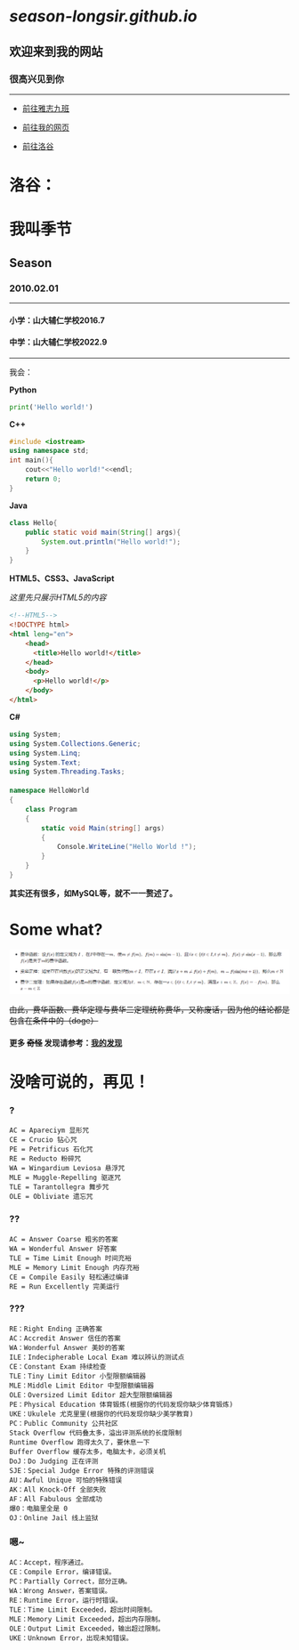 # ***season-longsir.github.io***  

## 欢迎来到我的网站   

### 很高兴见到你   

***         

- [前往雅志九班](https://season-longsir.github.io/yazhi.html)   

- [前往我的网页](https://season-longsir.github.io/myself/home.html)

- [前往洛谷](https://www.luogu.com.cn/user/1107983#main)


# 洛谷：

# 我叫季节
## Season
### 2010.02.01


------------

#### 小学：山大辅仁学校2016.7
#### 中学：山大辅仁学校2022.9


------------
我会：

**Python**
```python
print('Hello world!')
```
**C++**
```cpp
#include <iostream>
using namespace std;
int main(){
	cout<<"Hello world!"<<endl;
	return 0;
}
```
**Java**
```java
class Hello{
	public static void main(String[] args){
		System.out.println("Hello world!");
	}
}
```
**HTML5、CSS3、JavaScript**

 _这里先只展示HTML5的内容_ 
```html
<!--HTML5-->
<!DOCTYPE html>
<html leng="en">
	<head>
      <title>Hello world!</title>
  	</head>
  	<body>
      <p>Hello world!</p>
  	</body>
</html>
```
**C#**
```c#
using System;
using System.Collections.Generic;
using System.Linq;
using System.Text;
using System.Threading.Tasks;

namespace HelloWorld
{
    class Program
    {
        static void Main(string[] args)
        {
			Console.WriteLine("Hello World !");
        }
    }
}

```
**其实还有很多，如MySQL等，就不一一赘述了。**

# Some what?

![费华](wasteSaying.png)

~~由此，费华函数、费华定理与费华二定理统称费华，又称废话，因为他的结论都是包含在条件中的（doge）~~

#### 更多 ~~奇怪~~ 发现请参考：[我的发现](/myself/findings/home.html)

# 没啥可说的，再见！

### ?

```
AC = Apareciym 显形咒
CE = Crucio 钻心咒
PE = Petrificus 石化咒
RE = Reducto 粉碎咒
WA = Wingardium Leviosa 悬浮咒
MLE = Muggle-Repelling 驱逐咒
TLE = Tarantollegra 舞步咒
OLE = Obliviate 遗忘咒
```

### ??

```
AC = Answer Coarse 粗劣的答案
WA = Wonderful Answer 好答案
TLE = Time Limit Enough 时间充裕
MLE = Memory Limit Enough 内存充裕
CE = Compile Easily 轻松通过编译
RE = Run Excellently 完美运行
```

### ???

```
RE：Right Ending 正确答案
AC：Accredit Answer 信任的答案
WA：Wonderful Answer 美妙的答案
ILE：Indecipherable Local Exam 难以辨认的测试点
CE：Constant Exam 持续检查
TLE：Tiny Limit Editor 小型限额编辑器
MLE：Middle Limit Editor 中型限额编辑器
OLE：Oversized Limit Editor 超大型限额编辑器
PE：Physical Education 体育锻炼(根据你的代码发现你缺少体育锻炼)
UKE：Ukulele 尤克里里(根据你的代码发现你缺少美学教育)
PC：Public Community 公共社区
Stack Overflow 代码叠太多，溢出评测系统的长度限制
Runtime Overflow 跑得太久了，要休息一下
Buffer Overflow 缓存太多，电脑太卡，必须关机
DoJ：Do Judging 正在评测
SJE：Special Judge Error 特殊的评测错误
AU：Awful Unique 可怕的特殊错误
AK：All Knock-Off 全部失败
AF：All Fabulous 全部成功
爆0：电脑里全是 0
OJ：Online Jail 线上监狱
```

### 嗯~

```
AC：Accept，程序通过。
CE：Compile Error，编译错误。
PC：Partially Correct，部分正确。
WA：Wrong Answer，答案错误。
RE：Runtime Error，运行时错误。
TLE：Time Limit Exceeded，超出时间限制。
MLE：Memory Limit Exceeded，超出内存限制。
OLE：Output Limit Exceeded，输出超过限制。
UKE：Unknown Error，出现未知错误。
```
